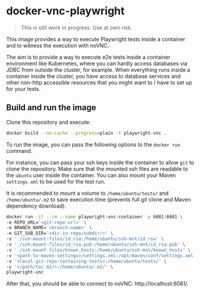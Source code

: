 # docker-vnc-playwright

> This is still work in progress. Use at own risk.

This image provides a way to execute Playwright tests inside a container and to witness the execution with noVNC. 

The aim is to provide a way to execute e2e tests inside a container environment like Kubernetes, where you can hardly access databases via JDBC from outside the cluster, for example. When everything runs inside a container inside the cluster, you have access to database services and other non-http accessible resources that you might want to / have to set up for your tests.

## Build and run the image

Clone this repository and execute:

```bash
docker build --no-cache --progress=plain -t playwright-vnc .
```

To run the image, you can pass the following options to the `docker run` command.

For instance, you can pass your ssh keys inside the container to allow `git` to clone the repository. Make sure that the mounted ssh files are readable to the `ubuntu` user inside the container. You can also mount your Maven `settings.xml` to be used for the test run. 

It is recommended to mount a volume to `/home/ubuntu/tests/` and `/home/ubuntu/.m2` to save execution time (prevents full git clone and Maven dependency download).

```bash
docker run -it --rm --name playwright-vnc-container -p 6081:6081 \
-e REPO_URL='<git-repo-url>' \
-e BRANCH_NAME='<branch-name>' \
-e GIT_SUB_DIR='<dir-in-repo/subdir/>' \
-v './ssh-mount-files/id_rsa:/home/ubuntu/ssh-mnt/id_rsa' \
-v './ssh-mount-files/id_rsa.pub:/home/ubuntu/ssh-mnt/id_rsa.pub' \
-v './ssh-mount-files/known_hosts:/home/ubuntu/ssh-mnt/known_hosts' \
-v '<path-to-maven-settings>/settings.xml:/opt/maven/conf/settings.xml' \
-v '<local-git-repo-containing-tests>:/home/ubuntu/tests/' \
-v '</path/to/.m2/>:/home/ubuntu/.m2/' \
playwright-vnc
```

After that, you should be able to connect to noVNC: http://localhost:6081/. 
